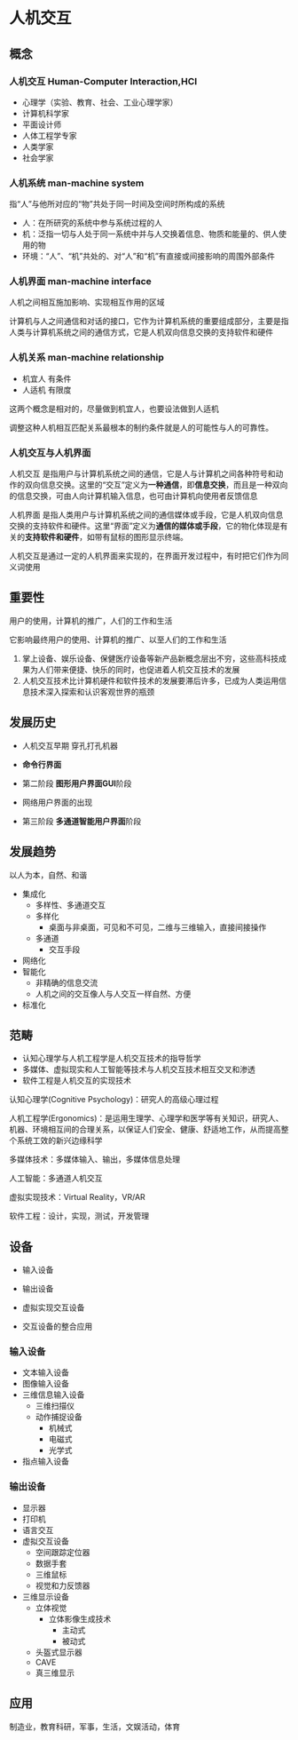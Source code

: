 # 人机交互

## 概念

### 人机交互 Human-Computer Interaction,HCI

- 心理学（实验、教育、社会、工业心理学家）
- 计算机科学家
- 平面设计师
- 人体工程学专家
- 人类学家
- 社会学家

### 人机系统 man-machine system

指“人”与他所对应的“物”共处于同一时间及空间时所构成的系统

- 人：在所研究的系统中参与系统过程的人
- 机：泛指一切与人处于同一系统中并与人交换着信息、物质和能量的、供人使用的物
- 环境：“人”、“机”共处的、对“人”和“机”有直接或间接影响的周围外部条件

### 人机界面 man-machine interface

人机之间相互施加影响、实现相互作用的区域

计算机与人之间通信和对话的接口，它作为计算机系统的重要组成部分，主要是指人类与计算机系统之间的通信方式，它是人机双向信息交换的支持软件和硬件

### 人机关系 man-machine relationship

- 机宜人 有条件
- 人适机 有限度

这两个概念是相对的，尽量做到机宜人，也要设法做到人适机

调整这种人机相互匹配关系最根本的制约条件就是人的可能性与人的可靠性。

### 人机交互与人机界面

人机交互 是指用户与计算机系统之间的通信，它是人与计算机之间各种符号和动作的双向信息交换。这里的“交互”定义为**一种通信**，即**信息交换**，而且是一种双向的信息交换，可由人向计算机输入信息，也可由计算机向使用者反馈信息

人机界面 是指人类用户与计算机系统之间的通信媒体或手段，它是人机双向信息交换的支持软件和硬件。这里“界面”定义为**通信的媒体或手段**，它的物化体现是有关的**支持软件和硬件**，如带有鼠标的图形显示终端。

人机交互是通过一定的人机界面来实现的，在界面开发过程中，有时把它们作为同义词使用

## 重要性

用户的使用，计算机的推广，人们的工作和生活

它影响最终用户的使用、计算机的推广、以至人们的工作和生活

1. 掌上设备、娱乐设备、保健医疗设备等新产品新概念层出不穷，这些高科技成果为人们带来便捷、快乐的同时，也促进着人机交互技术的发展
2. 人机交互技术比计算机硬件和软件技术的发展要滞后许多，已成为人类运用信息技术深入探索和认识客观世界的瓶颈

## 发展历史

- 人机交互早期 穿孔打孔机器

- **命令行界面**
- 第二阶段 **图形用户界面GUI**阶段

- 网络用户界面的出现

- 第三阶段 **多通道智能用户界面**阶段


## 发展趋势

以人为本，自然、和谐

- 集成化
  - 多样性、多通道交互
  - 多样化
    - 桌面与非桌面，可见和不可见，二维与三维输入，直接间接操作
  - 多通道
    - 交互手段
- 网络化
- 智能化
  - 非精确的信息交流
  - 人机之间的交互像人与人交互一样自然、方便
- 标准化

## 范畴

- 认知心理学与人机工程学是人机交互技术的指导哲学
- 多媒体、虚拟现实和人工智能等技术与人机交互技术相互交叉和渗透
- 软件工程是人机交互的实现技术

认知心理学(Cognitive Psychology)：研究人的高级心理过程

人机工程学(Ergonomics)：是运用生理学、心理学和医学等有关知识，研究人、机器、环境相互间的合理关系，以保证人们安全、健康、舒适地工作，从而提高整个系统工效的新兴边缘科学

多媒体技术：多媒体输入、输出，多媒体信息处理

人工智能：多通道人机交互

虚拟实现技术：Virtual Reality，VR/AR

软件工程：设计，实现，测试，开发管理

## 设备

- 输入设备

- 输出设备

- 虚拟实现交互设备

- 交互设备的整合应用


### 输入设备

- 文本输入设备
- 图像输入设备
- 三维信息输入设备
  - 三维扫描仪
  - 动作捕捉设备
    - 机械式
    - 电磁式
    - 光学式
- 指点输入设备

### 输出设备

- 显示器
- 打印机
- 语言交互
- 虚拟交互设备
  - 空间跟踪定位器
  - 数据手套
  - 三维鼠标
  - 视觉和力反馈器
- 三维显示设备
  - 立体视觉
    - 立体影像生成技术
      - 主动式
      - 被动式
  - 头盔式显示器
  - CAVE
  - 真三维显示

## 应用

制造业，教育科研，军事，生活，文娱活动，体育